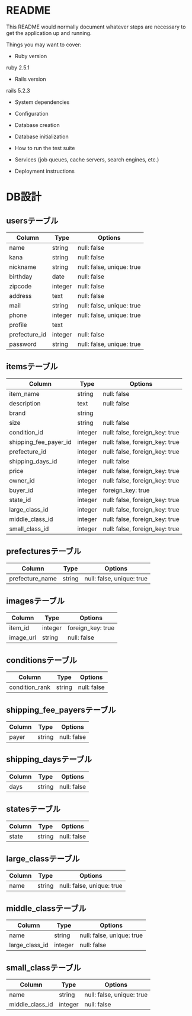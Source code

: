 # README

This README would normally document whatever steps are necessary to get the
application up and running.

Things you may want to cover:

* Ruby version

ruby 2.5.1

* Rails version

rails 5.2.3

* System dependencies

* Configuration

* Database creation

* Database initialization

* How to run the test suite

* Services (job queues, cache servers, search engines, etc.)

* Deployment instructions

# DB設計

## usersテーブル

|Column  |Type  |Options  |
|---|---|---|
|name |string  |null: false  |
|kana|string  |null: false  |
|nickname |string |null: false, unique: true  |
|birthday |date  |null: false  |
|zipcode |integer  |null: false  |
|address |text |null: false  |
|mail |string  |null: false, unique: true  |
|phone  |integer  |null: false, unique: true  |
|profile  |text | |
|prefecture_id |integer |null: false  |
|password  |string  |null: false, unique: true  |

## itemsテーブル

|Column  |Type  |Options  |
|---|---|---|
|item_name |string  |null: false  |
|description |text  |null: false  |
|brand  |string  |  |
|size  |string  |null: false  |
|condition_id  |integer  |null: false, foreign_key: true  |
|shipping_fee_payer_id  |integer  |null: false, foreign_key: true |
|prefecture_id  |integer  |null: false, foreign_key: true  |
|shipping_days_id |integer  |null: false  |
|price |integer  |null: false, foreign_key: true  |
|owner_id  |integer  |null: false, foreign_key: true  |
|buyer_id |integer  |  foreign_key: true |
|state_id  |integer  |null: false, foreign_key: true  |
|large_class_id  |integer  |null: false, foreign_key: true  |
|middle_class_id  |integer  |null: false, foreign_key: true  |
|small_class_id  |integer  |null: false, foreign_key: true  |

## prefecturesテーブル

|Column  |Type  |Options  |
|---|---|---|
|prefecture_name  |string  |null: false, unique: true  |


## imagesテーブル

|Column  |Type  |Options  |
|---|---|---|
|item_id  |integer  |foreign_key: true  |
|image_url  |string  |null: false  |

## conditionsテーブル

|Column  |Type  |Options  |
|---|---|---|
|condition_rank |string  |null: false  |


## shipping_fee_payersテーブル

|Column  |Type  |Options  |
|---|---|---|
|payer |string  |null: false  |

## shipping_daysテーブル

|Column  |Type  |Options  |
|---|---|---|
|days |string  |null: false  |


## statesテーブル

|Column  |Type  |Options  |
|---|---|---|
|state  |string  |null: false  |

## large_classテーブル

|Column  |Type  |Options  |
|---|---|---|
|name  |string  |null: false, unique: true  |

## middle_classテーブル

|Column  |Type  |Options  |
|---|---|---|
|name |string  |null: false, unique: true  |
|large_class_id |integer  |null: false  |

## small_classテーブル

|Column  |Type  |Options  |
|---|---|---|
|name |string  |null: false, unique: true  |
|middle_class_id |integer  |null: false  |



